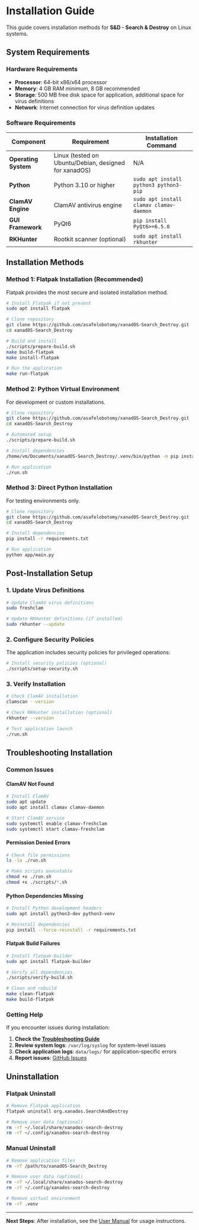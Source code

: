 # Installation Guide

This guide covers installation methods for **S&D - Search & Destroy** on Linux systems.

## System Requirements

### Hardware Requirements

- **Processor**: 64-bit x86/x64 processor
- **Memory**: 4 GB RAM minimum, 8 GB recommended
- **Storage**: 500 MB free disk space for application, additional space for virus definitions
- **Network**: Internet connection for virus definition updates

### Software Requirements

| Component | Requirement | Installation Command |
|-----------|-------------|---------------------|
| **Operating System** | Linux (tested on Ubuntu/Debian, designed for xanadOS) | N/A |
| **Python** | Python 3.10 or higher | `sudo apt install python3 python3-pip` |
| **ClamAV Engine** | ClamAV antivirus engine | `sudo apt install clamav clamav-daemon` |
| **GUI Framework** | PyQt6 | `pip install PyQt6>=6.5.0` |
| **RKHunter** | Rootkit scanner (optional) | `sudo apt install rkhunter` |

## Installation Methods

### Method 1: Flatpak Installation (Recommended)

Flatpak provides the most secure and isolated installation method.

```bash
# Install Flatpak if not present
sudo apt install flatpak

# Clone repository
git clone https://github.com/asafelobotomy/xanadOS-Search_Destroy.git
cd xanadOS-Search_Destroy

# Build and install
./scripts/prepare-build.sh
make build-flatpak
make install-flatpak

# Run the application
make run-flatpak
```

### Method 2: Python Virtual Environment

For development or custom installations.

```bash
# Clone repository
git clone https://github.com/asafelobotomy/xanadOS-Search_Destroy.git
cd xanadOS-Search_Destroy

# Automated setup
./scripts/prepare-build.sh

# Install dependencies
/home/vm/Documents/xanadOS-Search_Destroy/.venv/bin/python -m pip install -r requirements.txt

# Run application
./run.sh
```

### Method 3: Direct Python Installation

For testing environments only.

```bash
# Clone repository
git clone https://github.com/asafelobotomy/xanadOS-Search_Destroy.git
cd xanadOS-Search_Destroy

# Install dependencies
pip install -r requirements.txt

# Run application
python app/main.py
```

## Post-Installation Setup

### 1. Update Virus Definitions

```bash
# Update ClamAV virus definitions
sudo freshclam

# Update RKHunter definitions (if installed)
sudo rkhunter --update
```

### 2. Configure Security Policies

The application includes security policies for privileged operations:

```bash
# Install security policies (optional)
./scripts/setup-security.sh
```

### 3. Verify Installation

```bash
# Check ClamAV installation
clamscan --version

# Check RKHunter installation (optional)
rkhunter --version

# Test application launch
./run.sh
```

## Troubleshooting Installation

### Common Issues

#### ClamAV Not Found

```bash
# Install ClamAV
sudo apt update
sudo apt install clamav clamav-daemon

# Start ClamAV service
sudo systemctl enable clamav-freshclam
sudo systemctl start clamav-freshclam
```

#### Permission Denied Errors

```bash
# Check file permissions
ls -la ./run.sh

# Make scripts executable
chmod +x ./run.sh
chmod +x ./scripts/*.sh
```

#### Python Dependencies Missing

```bash
# Install Python development headers
sudo apt install python3-dev python3-venv

# Reinstall dependencies
pip install --force-reinstall -r requirements.txt
```

#### Flatpak Build Failures

```bash
# Install flatpak-builder
sudo apt install flatpak-builder

# Verify all dependencies
./scripts/verify-build.sh

# Clean and rebuild
make clean-flatpak
make build-flatpak
```

### Getting Help

If you encounter issues during installation:

1. **Check the [Troubleshooting Guide](../README.md#troubleshooting)**
2. **Review system logs**: `/var/log/syslog` for system-level issues
3. **Check application logs**: `data/logs/` for application-specific errors
4. **Report issues**: [GitHub Issues](https://github.com/asafelobotomy/xanadOS-Search_Destroy/issues)

## Uninstallation

### Flatpak Uninstall

```bash
# Remove Flatpak application
flatpak uninstall org.xanados.SearchAndDestroy

# Remove user data (optional)
rm -rf ~/.local/share/xanados-search-destroy
rm -rf ~/.config/xanados-search-destroy
```

### Manual Uninstall

```bash
# Remove application files
rm -rf /path/to/xanadOS-Search_Destroy

# Remove user data (optional)
rm -rf ~/.local/share/xanados-search-destroy
rm -rf ~/.config/xanados-search-destroy

# Remove virtual environment
rm -rf .venv
```

---

**Next Steps**: After installation, see the [User Manual](User_Manual.md) for usage instructions.
